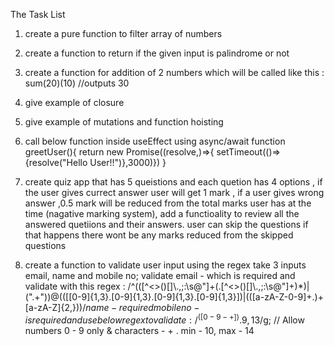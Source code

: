 The Task List
1. create a pure function to filter array of numbers

2. create a function to return if the given input is palindrome or not

3. create a function for addition of 2 numbers  which will be called like this :
sum(20)(10) //outputs 30

4. give example of closure

5. give example of  mutations and function hoisting

6. call below function inside useEffect using async/await
function greetUser(){
return new Promise((resolve,)=>{
setTimeout(()=>{resolve("Hello User!!")},3000)})
}

7. create  quiz app  that has 5 queistions and each quetion has 4 options , if the user gives currect answer user will get 1 mark ,  if a user gives wrong answer ,0.5 mark will be reduced  from the total marks user has at the time (nagative marking system),
 add a functioality to review all the answered quetiions and their answers. user can skip the questions if that happens there wont be any marks reduced from the skipped questions

8. create a function to validate user input using the regex
  take 3 inputs email, name and mobile no;
    validate email - which is required and validate with this regex : /^(([^<>()[\]\\.,;:\s@"]+(\.[^<>()[\]\\.,;:\s@"]+)*)|(".+"))@((\[[0-9]{1,3}\.[0-9]{1,3}\.[0-9]{1,3}\.[0-9]{1,3}\])|(([a-zA-Z\-0-9]+\.)+[a-zA-Z]{2,}))$/
    name -  required
    mobile no -  is required and use below regex to validate:
                 /^([0-9-+]).{9,13}$/g; // Allow numbers 0 - 9 only & characters - + . min - 10, max - 14